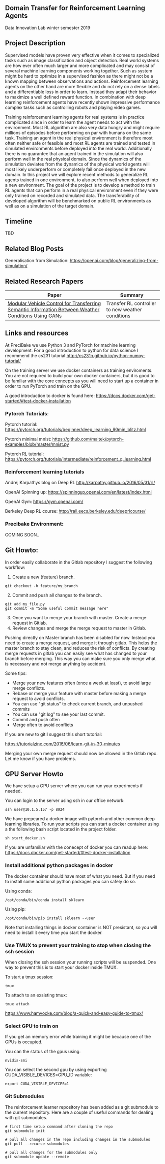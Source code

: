 ## Domain Transfer for Reinforcement Learning Agents

Data Innovation Lab winter semester 2019

## Project Description

Supervised models have proven very effective when it comes to specialized tasks 
such as image classification and object detection. Real world systems are how ever
often much larger and more complicated and may consist of several machine learning
components working together. Such as system might be hard to optimize in a supervised
fashion as there might not be a known mapping between observations and actions.
Reinforcement learning agents on the other hand are more flexible and do not rely
on a dense labels and a differentiable loss in order to learn. Instead they adapt
their behavior to maximize a well defined reward function. In combination with deep learning
reinforcement agents have recently shown impressive performance complex tasks such as
controlling robots and playing video games.

Training reinforcement learning agents for real systems is in practice complicated
since in order to learn the agent needs to act with the environment. Most RL algorithm
are also very data hungry and might require millions of episodes before performing on
par with humans on the same task. Training an agent in the real physical environment is
therefore most often neither safe or feasible and most RL agents are trained and tested
in simulated environments before deployed into the real world. Additionally there is no
guarantee that an agent trained in the simulation will also perform well in the real physical
domain. Since the dynamics of the simulation deviates from the dynamics of the physical
world agents will most likely underperform or completely fail once deployed in the new domain.
In this project we will explore recent methods to generalize RL agents trained in one environment,
to also perform well when deployed into a new environment. The goal of the project is to develop a
method to train RL agents that can perform in a real physical environment even if they were only
trained on recorded and simulated data. The transferability of developed algorithm will be
benchmarked on public RL environments as well as on a simulation of the target domain.


## Timeline
TBD

## Related Blog Posts

Generalisation from Simulation: https://openai.com/blog/generalizing-from-simulation/

## Related Research Papers
| Paper | Summary |
|---|---|
|[Modular Vehicle Control for Transferring Semantic Information Between Weather Conditions Using GANs](https://arxiv.org/abs/1807.01001)|Transfer RL controller to new weather conditions|


## Links and resources

At PreciBake we use Python 3 and PyTorch for machine learning development. 
For a good introduction to python for data science I recommend the cs231 tutorial
http://cs231n.github.io/python-numpy-tutorial/

On the training server we use docker containers as training enviroments. 
You are not required to build your own docker containers, but it is good to be familiar
with the core concepts as you will need to start up a container in order to run PyTorch and train on the GPU.

A good introduction to docker is found here:
https://docs.docker.com/get-started/#test-docker-installation


### Pytorch Tutorials:

Pytorch tutorial: https://pytorch.org/tutorials/beginner/deep_learning_60min_blitz.html

Pytorch minimal mnist: https://github.com/maitek/pytorch-examples/blob/master/mnist.py

Pytorch RL tutorial: https://pytorch.org/tutorials/intermediate/reinforcement_q_learning.html

### Reinforcement learning tutorials

Andrej Karpathys blog on Deep RL http://karpathy.github.io/2016/05/31/rl/

OpenAI Spinning up: https://spinningup.openai.com/en/latest/index.html

OpenAI Gym: https://gym.openai.com/

Berkeley Deep RL course: http://rail.eecs.berkeley.edu/deeprlcourse/



### Precibake Environment:

COMING SOON..

## Git Howto:

In order easily collaborate in the Gitlab repository I suggest the following workflow:

1. Create a new (feature) branch.
```
git checkout -b feature/my_branch
```
2. Commit and push all changes to the branch.
```
git add my_file.py
git commit -m "Some useful commit message here"
```
3. Once you want to merge your branch with master. Create a merge request in Gitlab.
4. Review changes and merge the merge request to master in Gitlab.

Pushing directly on Master branch has been disabled for now. Instead you need to create a merge request, and merge it through gitlab. This helps the master branch to stay clean, and reduces the risk of conflicts. By creating merge requests in gitlab you can easily see what has changed to your branch before merging. This way you can make sure you only merge what is necessary and not merge anything by accident.

Some tips:
- Merge your new features often (once a week at least), to avoid large merge conflicts.
- Rebase or merge your feature with master before making a merge request to avoid conflicts.
- You can use "git status" to check current branch, and unpushed commits
- You can use "git log" to see your last commit.
- Commit and push often
- Merge often to avoid conflicts

If you are new to git I suggest this short tutorial:

https://tutorialzine.com/2016/06/learn-git-in-30-minutes

Merging your own merge request should now be allowed in the Gitlab repo. Let me know if you have problems.

## GPU Server Howto

We have setup a GPU server where you can run your experiments if needed. 

You can login to the server using ssh in our office network:

```
ssh user@10.1.5.157 -p 8024
```

We have prepeared a docker image with pytorch and other common deep learning libraries.
To run your scripts you can start a docker container using a the following bash script located in the project folder.

```
sh start_docker.sh
```

If you are unfamiliar with the conecept of docker you can readup here:
https://docs.docker.com/get-started/#test-docker-installation

### Install additional python packages in docker
The docker container should have most of what you need. But if you need to install some additional python packages you can safely do so.

Using conda:
```
/opt/conda/bin/conda install sklearn
```
Using pip:
```
/opt/conda/bin/pip install sklearn --user
```
Note that installing things in docker container is NOT presistant, so you will need to install it every time you start the docker.

### Use TMUX to prevent your training to stop when closing the ssh session
When closing the ssh session your running scripts will be suspended. 
One way to prevent this is to start your docker inside TMUX.

To start a tmux session:

```
tmux
```

To attach to an exsisting tmux:

```
tmux attach
```

https://www.hamvocke.com/blog/a-quick-and-easy-guide-to-tmux/


### Select GPU to train on
If you get an memory error while training it might be because one of the GPUs is occupied.

You can the status of the gpus using:
```
nvidia-smi
```

You can select the second gpu by using exporting CUDA_VISIBLE_DEVICES=GPU_ID variable:

```
export CUDA_VISIBLE_DEVICES=1
```

### Git Submodules
The reinforcement learner repository has been added as a git submodule to the current repository.
Here are a couple of useful commands for dealing with git submodules.
```
# first time setup command after cloning the repo
git submodule init 

# pull all changes in the repo including changes in the submodules
git pull --recurse-submodules

# pull all changes for the submodules only
git submodule update --remote
```